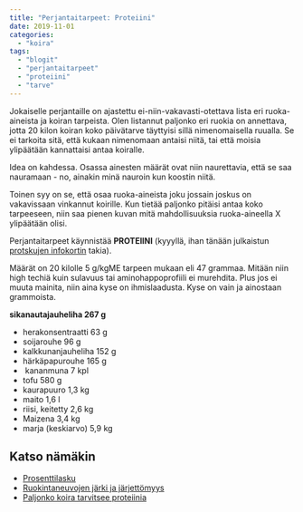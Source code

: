 ```yaml
---
title: "Perjantaitarpeet: Proteiini"
date: 2019-11-01
categories: 
  - "koira"
tags: 
  - "blogit"
  - "perjantaitarpeet"
  - "proteiini"
  - "tarve"
---
```


Jokaiselle perjantaille on ajastettu ei-niin-vakavasti-otettava lista eri ruoka-aineista ja koiran tarpeista. Olen listannut paljonko eri ruokia on annettava, jotta 20 kilon koiran koko päivätarve täyttyisi sillä nimenomaisella ruualla. Se ei tarkoita sitä, että kukaan nimenomaan antaisi niitä, tai että moisia ylipäätään kannattaisi antaa koiralle.

<!--more-->

Idea on kahdessa. Osassa ainesten määrät ovat niin naurettavia, että se saa nauramaan - no, ainakin minä nauroin kun koostin niitä.

Toinen syy on se, että osaa ruoka-aineista joku jossain joskus on vakavissaan vinkannut koirille. Kun tietää paljonko pitäisi antaa koko tarpeeseen, niin saa pienen kuvan mitä mahdollisuuksia ruoka-aineella X ylipäätään olisi.

Perjantaitarpeet käynnistää **PROTEIINI** (kyyyllä, ihan tänään julkaistun [protskujen infokortin](https://www.katiska.eu/tieto/proteiinit/proteiini-ruokinnassa/) takia).

Määrät on 20 kilolle 5 g/kgME tarpeen mukaan eli 47 grammaa. Mitään niin high techiä kuin sulavuus tai aminohappoprofiili ei murehdita. Plus jos ei muuta mainita, niin aina kyse on ihmislaadusta. Kyse on vain ja ainostaan grammoista.

**sikanautajauheliha 267 g**

- herakonsentraatti 63 g
- soijarouhe 96 g
- kalkkunanjauheliha 152 g
- härkäpapurouhe 165 g
-  kananmuna 7 kpl
- tofu 580 g
- kaurapuuro 1,3 kg
- maito 1,6 l
- riisi, keitetty 2,6 kg
- Maizena 3,4 kg
- marja (keskiarvo) 5,9 kg

## Katso nämäkin

- [Prosenttilasku](https://www.katiska.eu/ruokinta/yleista/prosenttilasku/)
- [Ruokintaneuvojen järki ja järjettömyys](https://www.katiska.eu/ruokinta/yleista/ruokintaneuvojen-jarki-ja-jarjettomyys/)
- [Paljonko koira tarvitsee proteiinia](https://www.katiska.eu/infokortit/info-proteiinit/paljonko-koira-tarvitsee-proteiinia/)
